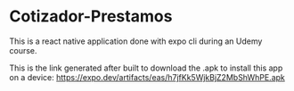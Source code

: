 # Cotizador-Prestamos
This is a react native application done with expo cli during an Udemy course.

This is the link generated after built to download the .apk to install this app on a device:
https://expo.dev/artifacts/eas/h7jfKk5WjkBjZ2MbShWhPE.apk
